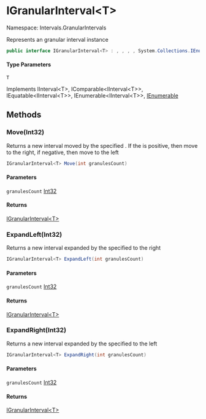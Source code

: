# IGranularInterval&lt;T&gt;

Namespace: Intervals.GranularIntervals

Represents an granular interval instance

```csharp
public interface IGranularInterval<T> : , , , , System.Collections.IEnumerable
```

#### Type Parameters

`T`<br>

Implements IInterval&lt;T&gt;, IComparable&lt;IInterval&lt;T&gt;&gt;, IEquatable&lt;IInterval&lt;T&gt;&gt;, IEnumerable&lt;IInterval&lt;T&gt;&gt;, [IEnumerable](https://docs.microsoft.com/en-us/dotnet/api/system.collections.ienumerable)

## Methods

### **Move(Int32)**

Returns a new interval moved by the specified .
 If the  is positive, then move to the right, if negative, then move to the left

```csharp
IGranularInterval<T> Move(int granulesCount)
```

#### Parameters

`granulesCount` [Int32](https://docs.microsoft.com/en-us/dotnet/api/system.int32)<br>

#### Returns

[IGranularInterval&lt;T&gt;](./intervals.granularintervals.igranularinterval-1.md)<br>

### **ExpandLeft(Int32)**

Returns a new interval expanded by the specified  to the right

```csharp
IGranularInterval<T> ExpandLeft(int granulesCount)
```

#### Parameters

`granulesCount` [Int32](https://docs.microsoft.com/en-us/dotnet/api/system.int32)<br>

#### Returns

[IGranularInterval&lt;T&gt;](./intervals.granularintervals.igranularinterval-1.md)<br>

### **ExpandRight(Int32)**

Returns a new interval expanded by the specified  to the left

```csharp
IGranularInterval<T> ExpandRight(int granulesCount)
```

#### Parameters

`granulesCount` [Int32](https://docs.microsoft.com/en-us/dotnet/api/system.int32)<br>

#### Returns

[IGranularInterval&lt;T&gt;](./intervals.granularintervals.igranularinterval-1.md)<br>
